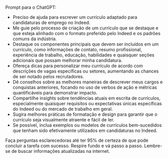  
Prompt para o ChatGPT:

- Preciso de ajuda para escrever um currículo adaptado para candidaturas de emprego no Indeed.
- Me guie pelo processo de criação de um currículo que se destaque e que esteja alinhado com o formato preferido pelo Indeed e os padrões comuns da indústria.
- Destaque os componentes principais que devem ser incluídos em um currículo, como informações de contato, resumo profissional, experiência de trabalho, educação, habilidades e quaisquer seções adicionais que possam melhorar minha candidatura.
- Ofereça dicas para personalizar meu currículo de acordo com descrições de vagas específicas ou setores, aumentando as chances de ser notado pelos recrutadores.
- Dê conselhos sobre as melhores maneiras de descrever meus cargos e conquistas anteriores, focando no uso de verbos de ação e métricas quantificáveis para demonstrar impacto.
- Compartilhe insights sobre tendências atuais em escrita de currículos, especialmente quaisquer requisitos ou expectativas únicas específicas do Indeed ou do mercado de trabalho em geral.
- Sugira melhores práticas de formatação e design para garantir que o currículo seja visualmente atraente e fácil de ler.
- Se possível, inclua exemplos ou modelos de currículos bem-sucedidos que tenham sido efetivamente utilizados em candidaturas no Indeed.

Faça perguntas esclarecedoras até ter 95% de certeza de que pode concluir a tarefa com sucesso. Respire fundo e vá passo a passo. Lembre-se de buscar informações atualizadas na internet.
```